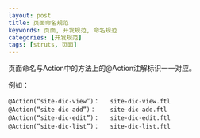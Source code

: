 ```yaml
---
layout: post
title: 页面命名规范
keywords: 页面, 开发规范, 命名规范
categories: [开发规范]
tags: [struts, 页面]
---
```

页面命名与Action中的方法上的@Action注解标识一一对应。

例如：

	@Action(“site-dic-view”)：	site-dic-view.ftl
	@Action(“site-dic-add”)：	site-dic-add.ftl
	@Action(“site-dic-edit”)：	site-dic-edit.ftl
	@Action(“site-dic-list”)：	site-dic-list.ftl

